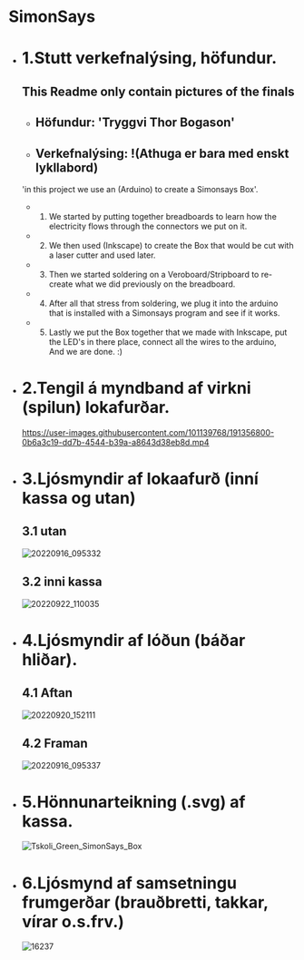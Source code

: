 # SimonSays 


* # 1.Stutt verkefnalýsing, höfundur.
    ## This Readme only contain pictures of the finals
    * ## Höfundur: 'Tryggvi Thor Bogason'
    * ## Verkefnalýsing: !(Athuga er bara med enskt lykllabord) <br />
    'in this project we use an (Arduino) to create a Simonsays Box'. <br />
    * 1. We started by putting together breadboards to learn how the electricity flows through the connectors we put on it. <br />
    * 2. We then used (Inkscape) to create the Box that would be cut with a laser cutter and used later. <br />
    * 3. Then we started soldering on a Veroboard/Stripboard to re-create what we did previously on the breadboard.
    * 4. After all that stress from soldering, we plug it into the arduino that is installed with a Simonsays program and see if it works.
    * 5. Lastly we put the Box together that we made with Inkscape, put the LED's in there place, connect all the wires to the arduino,<br /> And we are done. :)


* # 2.Tengil á myndband af virkni (spilun) lokafurðar.
    https://user-images.githubusercontent.com/101139768/191356800-0b6a3c19-dd7b-4544-b39a-a8643d38eb8d.mp4


* # 3.Ljósmyndir af lokaafurð (inní kassa og utan)
    ## 3.1 utan
    ![20220916_095332](https://user-images.githubusercontent.com/101139768/191360378-ca5f772a-7972-46d4-8848-8002a8f6da2c.jpg)


    ## 3.2 inni kassa
    ![20220922_110035](https://user-images.githubusercontent.com/101139768/191732201-1cda2ee6-9b35-43a2-861e-776dd19cd139.jpg)
    
    
* # 4.Ljósmyndir af lóðun (báðar hliðar).
    ## 4.1 Aftan
    ![20220920_152111](https://user-images.githubusercontent.com/101139768/191346575-e562de0b-300c-4c85-8bfd-73dda71d6351.jpg)

    ## 4.2 Framan
    ![20220916_095337](https://user-images.githubusercontent.com/101139768/191360537-7e5c1a43-a892-4ec3-8ae7-753b1b627348.jpg)


* # 5.Hönnunarteikning (.svg) af kassa.
    ![Tskoli_Green_SimonSays_Box](https://user-images.githubusercontent.com/101139768/191734147-c1c9468d-ff82-470b-bd5b-bce3026218c8.svg)


* # 6.Ljósmynd af samsetningu frumgerðar (brauðbretti, takkar, vírar o.s.frv.)
    ![16237](https://user-images.githubusercontent.com/101139768/191344203-6ad729d7-2ea3-471b-8652-6d0fc72a89d1.jpg)



